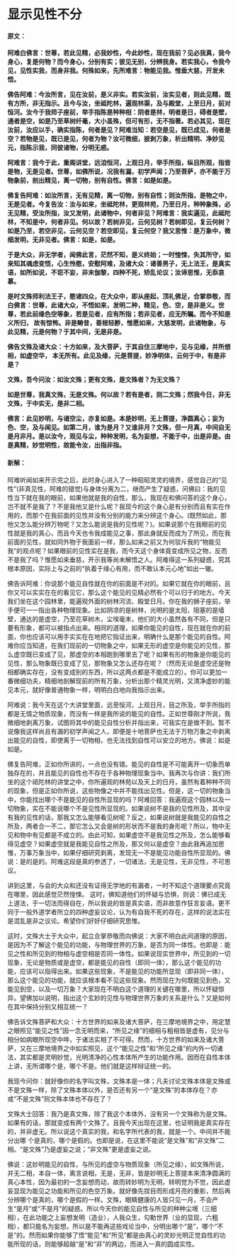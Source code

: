 # 显示见性不分

#### 原文：

**阿难白佛言：世尊，若此见精，必我妙性，今此妙性，现在我前？见必我真，我今身心，复是何物？而今身心，分别有实；彼见无别，分辨我身。若实我心，令我今见，见性实我，而身非我。何殊如来，先所难言：物能见我。惟垂大慈，开发未悟。**

**佛告阿难：今汝所言，见在汝前，是义非实。若实汝前，汝实见者，则此见精，既有方所，非无指示。且今与汝，坐祗陀林，遍观林渠，及与殿堂，上至日月，前对恒河。汝今于我师子座前，举手指陈是种种相：阴者是林，明者是日，碍者是壁，通者是空，如是乃至草树纤毫，大小虽殊，但可有形，无不指著。若必其见，现在汝前，汝应以手，确实指陈，何者是见？阿难当知：若空是见，既已成见，何者是空？若物是见，既已是见，何者为物？汝可微细，披剥万象，析出精明、净妙见元，指陈示我，同彼诸物，分明无惑。**

**阿难言：我今于此，重阁讲堂，远洎恒河，上观日月，举手所指，纵目所观，指皆是物，无是见者。世尊，如佛所说，况我有漏，初学声闻；乃至菩萨，亦不能于万物象前，剖出精见，离一切物，别有自性。佛言：如是如是。**

**佛复告阿难：如汝所言，无有见精，离一切物，别有自性；则汝所指，是物之中，无是见者。今复告汝：汝与如来，坐祗陀林，更观林苑，乃至日月，种种象殊，必无见精，受汝所指，汝又发明，此诸物中，何者非见？阿难言：我实遍见，此祗陀林，不知是中，何者非见。何以故？若树非见，云何见树？若树即见，复云何树？如是乃至，若空非见，云何见空？若空即见，复云何空？我又思惟：是万象中，微细发明，无非见者。佛言：如是，如是。**

**于是大众，非无学者，闻佛此言，茫然不知，是义终始；一时惶悚，失其所守，如来知其魂虑变悟，心生怜愍，安慰阿难，及诸大众：诸善男子，无上法王，是真实语，如所如说，不诳不妄，非末伽黎，四种不死，矫乱论议；汝谛思惟，无忝哀慕。**

**是时文殊师利法王子，愍诸四众，在大众中，即从座起，顶礼佛足，合掌恭敬，而白佛言：世尊，此诸大众，不悟如来，发明二种，精见，色、空，是非是义。世尊，若此前缘色空等象，若是见者，应有所指；若非见者，应无所瞩。而今不知是义所归， 故有惊怖。非是畴昔，善根轻尠，惟愿如来，大慈发明，此诸物象，与此见精，元是何物？于其中间，无是非是。**

**佛告文殊及诸大众：十方如来，及大菩萨，于其自住三摩地中，见与见缘，并所想相，如虚空华， 本无所有。此见及缘，元是菩提，妙净明体，云何于中，有是非是？**

**文殊，吾今问汝：如汝文殊；更有文殊，是文殊者？为无文殊？**

**如是世尊，我真文殊，无是文殊。何以故？若有是者，则二文殊；然我今日，非无文殊，于中实无，是非二相。**

**佛言：此见妙明，与诸空尘，亦复如是。本是妙明，无上菩提，净圆真心；妄为色、空，及与闻见。如第二月，谁为是月？又谁非月？文殊，但一月真，中间自无是月非月。是以汝今，观见与尘，种种发明，名为妄想，不能于中，出是非是。由是真精，妙觉明性，故能令汝，出指非指。**

#### 新解：

阿难听闻如来开示完之后，此时身心进入了一种昭昭灵灵的境界，感觉自己的“见性”(非真见性，阿难的错觉)与身体分离为二，继而产生了疑惑，问佛曰：我的见性当下就在我的眼前，如果他就是我的自性，那么，我现在和佛问答的这个身心，岂不就不是我了？不是我他又是什么呢？我现今的这个身心是有分别而且有实在作用的，而那个在我前面的见性并没有分别的能力来分辨这个身心。(既然如此，那他又怎么能分辨万物呢？又怎么能说是我的见性呢？)。如果说那个在我眼前的见性就是我的真心，而且今天也令我成能见之事，那此身就反而成为了所见，而在我前面的见性，就如同外物于我面前一样，那么如来之前又为何驳斥我的“物能见我”的观点呢？如果眼前的见性实在是我，而今天这个身体竟变成所见之物，反而不是我了吗？惟愿如来垂慈，开示我等尚未解悟之人。阿难得这一系列疑惑，究其根本原因，实际上与之前的“执着于缘心有用，而不敢认本元心地”如出一辙。

佛告诉阿难：你说那个能见自性就在你的前面是不对的。如果它就在你的眼前，且你又可以实实在在的看见它，那么这个能见的见精必然有个可以归于的地方。今天我们坐在这个园林里，能遍观外面的树林河流、殿堂日月。你在我的狮子座前，举手便可一一指出各种物理现象。比如阴凉的是树林，光明的是太阳，阻塞的是墙壁，通达的是虚空，乃至花草树木，尘埃毫末，他们的大小虽然各有不同，但是只要有形象，都可以被指点出来。相同的道理，如果你能见的自性，现在就在你的前面，你也应该可以用手实实在在地把它指证出来，明确什么是那个能见的自性。阿难你应当知道，在我们现前的一切物象之中，如果无形的虚空是你能见的见性，那么虚空既已变成了见，那虚空的本相跑到哪里去了呢？如果有形的物象是你能见的见性，那么物象既已变成了见，那物象又怎么还存在呢？（然而无论是虚空还是物相都确实存在，没有变成别的东西，所以这两点都是不能成立的）。你可以更加一番微细功夫，精细地剖解现前的所有万象，分析出那个精灵光明，又清净虚妙的能见本元，就好像普通物象一样，明明白白地向我指示出来。

阿难说：我今天在这个大讲堂里面，远至恒河，上观日月，目之所及，举手所指的都是无情之物质现象，而没有一样是我所说的能见的自性。正如世尊刚才所说，我微细地剥离万象，试图将其中的能见自性分析并指出来，可我实在是做不到。暂不说像我这样尚且有漏的初学声闻之人，即便是十地菩萨也无法于万物万象之中剥离出能见的自性，即使离于一切物相，也无法找到自性可以安立的地方。佛说：如是如是。

佛复告阿难，正如你所讲的，一点也没有错。能见的自性是不可能离开一切象而单独存在的，并且能见的自性也不存在于各种物理现象当中。我再次与你讲：我们所坐的这个祗陀林的讲堂之中，你所遍观的林苑以及天上的日月，虽然有着种种不同的现象，但是正如你所说，这些物像之中并不能找出见性。但是，这一切的物象当中，你能找出哪个不是能见的自性所显现的吗？阿难回答：我遍观这个园林以及一切物象，实在不能说哪个不是见性所显现的。如果说树不是我的见性所及，其中没有我的见性的话，那我又怎么能够看见树呢？反之，如果说树就是我能见的自性之所及，两者合一不二，那它怎么又会是树的形状而不是我的身形呢？所以，物中无见和物中有见都是不成立的。由此可知，如果虚空不是我见性之所及，怎么能够看得见虚空？如果虚空就是我能见自性之所及，那又何以是虚空？由此我再追加思惟，万事万象当中，如果仔细研究剥离，发现无一不是能见功能自性所显现的。佛说：是的是的。阿难这段是真的参透了，一切诸法，无是见性，无非见性，不可思议。

讲到这里，与会的大众和还没有证得无学地的有漏者，一时不知这个道理要点究竟在哪里，因此感觉茫然惶悚。 这时，佛知道他们的怀疑与恐惧，则说：佛已成无上道法，于一切法而得自在，所以我说的皆是真实语，而非故意作狂言妄语。更不同于一般外道学者所立的四种虚妄议论，认为有自我不死的存在，这样的说法实在是混乱是非之议论。希望你们好好仔细研究思惟。

这时，文殊大士于大众中，起立合掌恭敬而向佛说：大家不明白此间道理的原因，是因为不了解这个能见的功能，与物理世界的万象，是否为同一体性。也即是：能见之性和所见到的物相与虚空相是否同一体性。如果说现实世界中，所见到的一切现象，无论是物质或是虚空，都是能见的自性（即同一体），那么这个能见的功能，应该可以指得出来。如果这些现象，不是能见的功能所显现（即非同一体），那么这个能见的功能，就应该根本看不见这些现象。然而现在为何既能见到色，又能见到空，以及一切万象？大家现在不明白这个道理的关键在哪里，所以怀疑惊异。望佛加以说明，指出这个玄妙的见性与物理世界万象的关系是什么？又是如何在其中保持分别又相互统一？

佛告诉文殊菩萨和大众：十方世界的如来及诸大菩萨，在三摩地境界之中，用定慧之眼照见“能见之性”因一念无明而来，“所见之缘”的细相与粗相皆是虚有，见分与相分如病眼所现空中哗，于诸法实相了不可得。然而，十方世界的如来及诸大菩萨，又在三摩地境界之中如实照见，这个“能见之性”和“所见之缘”的内外一切诸法，其实都是灵明妙觉，光明清净的心性本体所产生的功能作用。因而在自性本体上讲，无所谓哪个是，哪个不是。他们就是这样辩证统一的。

我现今问你：就好像你的名字叫文殊，文殊本是一体；凡夫讨论文殊本体是文殊或不是文殊一样，除了文殊本体以外，是否还有另一个“是文殊”的本体存在？亦或“不是文殊”则文殊本体也不存在了？

文殊大士回答：我乃是真文殊，除了我这个本体外，没有另一个文殊称为是文殊。如果有的话，那就变成有两个文殊了。且我今天出现在这里，也证明我是真实存在的，并非虚无。所以说这个真实的我，和名字所代表的我，就是一个。中间并不能分出哪 个是真的，哪个是假的。也即是说，在这里不能说“是文殊”和“非文殊”二相。“是文殊”乃是虚妄之说；“非文殊”更是虚妄之说。

佛说：这妙明能见的自性，与所见的虚空与物质现象（所见之缘），如文殊所说，并无二相，本自一体，离言说相，无是，无非，皆是妙明无上菩提本来清净圆满的真心本性，因为最初的一念妄想而动，故而转妙明为无明，转明觉为不觉，因此虚妄显现为能见之功能和所见的色空万象。就好像先捏目而形成月亮的重影，然后再分辨哪个是真的，哪个是假的一样。文殊，眼睛健康的人皆只见一月，不会产生“是月”或“不是月”的疑惑。所以今天你的能见自性与所见的种种尘境（三细相），在此功能之上妄想发明（造业），人我众生，勾勒世界（业的显现，六粗相），都只能名为妄想。所以是不能再这些戏论当中，分明出哪个“是”，哪个“不是”的。然而如果你能够了悟“能见”和“所见”都是由真心的灵妙光明正觉自性的功能所现的话，则能够超越“是”和“非”的两边，而进入一真的圆成实性。
